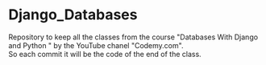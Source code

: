 # Django_Databases
Repository to keep all the classes from the course "Databases With Django and Python " by the YouTube chanel "Codemy.com".</br>
So each commit it will be the code of the end of the class.
